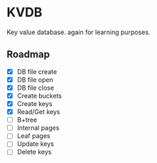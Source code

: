 # KVDB

Key value database. again for learning purposes.


## Roadmap

- [x] DB file create
- [x] DB file open
- [x] DB file close
- [x] Create buckets
- [x] Create keys
- [x] Read/Get keys
- [ ] B+tree
- [ ] Internal pages
- [ ] Leaf pages
- [ ] Update keys
- [ ] Delete keys
